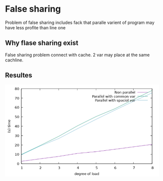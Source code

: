 # False sharing

Problem of false sharing includes fack that paralle varient of program may have less profite than line one

## Why flase sharing exist

False sharing problem connect with cache. 2 var may place at the same cachline.

## Resultes

![alt text](https://github.com/Extra5enS/parallelism_theory/blob/master/false_sharing/graph.jpg)
